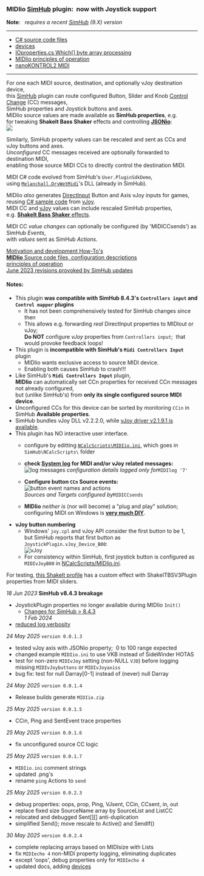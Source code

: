 ### MIDIio [SimHub](https://www.simhubdash.com/) plugin:&nbsp; now with Joystick support

**Note**: &nbsp;  *requires a recent [SimHub](https://www.simhubdash.com/download-2/) (9.X) version*  

---
- [C# source code files](docs/source.md)  
- [devices](docs/devices.md)  
- [IOproperties.cs Which[] byte array processing](docs/Which.md)  
- [MIDIio principles of operation](docs/principles.md)  
- [nanoKONTROL2 MIDI](docs/nanoKONTROL2_MIDIimp.txt)  
---
For one each MIDI source, destination, and optionally vJoy destination device,  
 this [SimHub](https://github.com/SHWotever/SimHub) plugin can route configured Button, Slider and Knob
 [Control Change](https://www.midi.org/specifications-old/item/table-3-control-change-messages-data-bytes-2) (CC) messages,  
 SimHub properties and Joystick buttons and axes.  
MIDIio source values are made available as **SimHub properties**, e.g.  
for tweaking **ShakeIt Bass Shaker** effects and controlling [**JSONio**](https://github.com/blekenbleu/JSONio):  
![](docs/properties.png)  

Similarly, SimHub property values can be rescaled and sent as CCs and vJoy buttons and axes.  
*Unconfigured* CC messages received are optionally forwarded to destination MIDI,  
enabling those source MIDI CCs to directly control the destination MIDI.

MIDI C# code evolved from SimHub's `User.PluginSdkDemo`,  
using [`Melanchall.DryWetMidi`](https://github.com/melanchall/drywetmidi)'s DLL (already in SimHub).  

MIDIio *also* generates [DirectInput](https://blekenbleu.github.io/Windows/HID/) Button and Axis vJoy inputs for games,  
reusing [C# sample code](https://github.com/blekenbleu/vJoySDK) from [vJoy](https://github.com/njz3/vJoy).  
MIDI CC and [vJoy](https://blekenbleu.github.io/Windows/HID/vJoy/) values can include rescaled SimHub properties,  
 e.g. [**ShakeIt Bass Shaker** effects](https://github.com/SHWotever/SimHub/wiki/ShakeIt-V3-Effects-configuration).

MIDI CC *value changes* can optionally be configured (by 'MIDICCsends') as SimHub *Events*,  
with *values* sent as SimHub *Actions*.  

[Motivation and development How-To's](https://blekenbleu.github.io/MIDI/plugin/)  
[**MIDIio** Source code files, configuration descriptions](docs/source.md)  
[principles of operation](docs/principles.md)  
[June 2023 revisions provoked by SimHub updates](docs/provoked.md)

#### Notes:
- This plugin **was compatible with SimHub 8.4.3's `Controllers input` and `Control mapper` plugins**  
  - It has not been comprehensively tested for SimHub changes since then
  - This allows e.g. forwarding *real* DirectInput properties to MIDIout or vJoy;  
    **Do NOT** configure *vJoy* properties from `Controllers input`;&nbsp; that would provoke feedback loops!  
- This plugin is **incompatible with SimHub's `Midi Controllers Input`** plugin  
	- MIDIio wants exclusive access to source MIDI device.
    - Enabling both causes SimHub to crash!!!   
- Like SimHub's **`Midi Controllers Input`** plugin,  
  **MIDIio** can automatically set CCn properties  for received CCn messages not already configured,  
  but (unlike SimHub's) from **only its single configured source MIDI device**.  
- Unconfigured CCs for this device can be sorted by monitoring `CCin` in SimHub **Available properties**.
- SimHub bundles vJoy DLL v2.2.2.0, while [vJoy driver v2.1.9.1 is available](https://sourceforge.net/projects/vjoystick/).  
- This plugin has NO interactive user interface.
    - configure by editting [`NCalcScripts\MIDIio.ini`](blob/main/NCalcScripts/MIDIio.ini), which goes in `SimHub\NCalcScripts\` folder 
    - **check [System log](docs/SimHub.txt) for MIDI and/or vJoy related messages:**  
      ![log messages](docs/log.png)
		*configuration details logged only for*`MIDIlog '7'`    

    - **Configure button `CCn` Source events:**  
      ![button event names and actions](docs/events.png)  
		*Sources and Targets configured by*`MIDICCsends`  

    - **MIDIio** *neither is* (nor will become) a "plug and play" solution;  
      configuring MIDI on Windows is [**very much DIY**](https://www.racedepartment.com/threads/simhub-plugin-s-for-output-to-midi-and-vjoy.210079/).  
- **vJoy button numbering**  
    - Windows' `joy.cpl` and vJoy API consider the first button to be 1,  
      but SimHub reports that first button as `JoystickPlugin.vJoy_Device_B00`:  
      ![vJoy](docs/vJoyB.png)  
    - For consistency within SimHub, first joystick button is configured as `MIDIvJoyB00` in [NCalcScripts/MIDIio.ini](NCalcScripts/MIDIio.ini).  

For testing, [this ShakeIt profile](https://github.com/blekenbleu/SimHub-profiles/blob/main/Any%20Game%20-%20MIDIio_proxyLS.siprofile)
 has a custom effect with ShakeITBSV3Plugin properties from MIDI sliders.

*18 Jun 2023*  **SimHub v8.4.3 breakage**
- JoystickPlugin properties no longer available during MIDIio `Init()`
	- [Changes for SimHub > 8.4.3](docs/provoked.md)   
*1 Feb 2024*  
- [reduced log verbosity](docs/source.md#midiioini)

*24 May 2025* `version 0.0.1.3`
- tested vJoy axis with JSONio property;&nbsp; 0 to 100 range expected  
- changed example `MIDIio.ini` to use VKB instead of SideWinder HOTAS  
- test for non-zero `MIDIvJoy` setting (non-NULL `VJD`) before logging missing `MIDIvJoybuttons` or `MIDIvJoyaxiss`  
- bug fix:  test for null Darray[0-1] instead of (never) null Darray

*24 May 2025* `version 0.0.1.4`
- Release builds generate `MIDIio.zip`

*25 May 2025* `version 0.0.1.5`  
- CCin, Ping and SentEvent trace properties

*25 May 2025* `version 0.0.1.6`  
- fix unconfigured source CC logic

*25 May 2025* `version 0.0.1.7`
- `MIDIio.ini` comment strings
- updated .png's
- rename `ping` Actions to `send`

*25 May 2025* `version 0.0.2.3`
- debug properties: oops, prop, Ping, VJsent, CCin, CCsent, in, out
- replace fixed size SourceName array by SourceList and ListCC
- relocated and debugged Sent[][] anti-duplication
- simplified Send();  move rescale to Active() and SendIf()

*30 May 2025* `version 0.0.2.4`
- complete replacing arrays based on MIDIsize with Lists
- fix `MIDIecho 4` non-MIDI property logging, eliminating duplicates
- except 'oops', debug properties only for `MIDIecho 4`
- updated docs, adding [devices](docs/devices.md)

